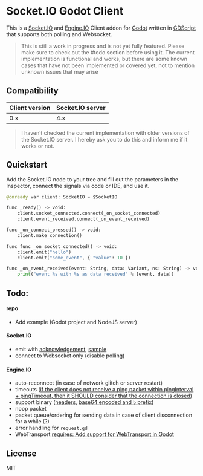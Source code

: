 # Socket.IO Godot Client

This is a [Socket.IO](https://socket.io/) and [Engine.IO](https://socket.io/docs/v4/engine-io-protocol/) Client addon for [Godot](https://godotengine.org/) written in [GDScript](https://gdscript.com/) that supports both polling and Websocket.

> This is still a work in progress and is not yet fully featured. Please make sure to check out the #todo section before using it. The current implementation is functional and works, but there are some known cases that have not been implemented or covered yet, not to mention unknown issues that may arise

## Compatibility

| Client version | Socket.IO server |
| -------------- | ---------------- |
| 0.x            | 4.x              |

> I haven’t checked the current implementation with older versions of the Socket.IO server. I hereby ask you to do this and inform me if it works or not.

## Quickstart

Add the Socket.IO node to your tree and fill out the parameters in the Inspector, connect the signals via code or IDE, and use it.

```py
@onready var client: SocketIO = $SocketIO

func _ready() -> void:
    client.socket_connected.connect(_on_socket_connected)
    client.event_received.connect(_on_event_received)

func _on_connect_pressed() -> void:
    client.make_connection()

func func _on_socket_connected() -> void:
    client.emit("hello")
    client.emit("some_event", { "value": 10 })

func _on_event_received(event: String, data: Variant, ns: String) -> void:
    print("event %s with %s as data received" % [event, data])
```

## Todo:

#### repo

- Add example (Godot project and NodeJS server)

#### Socket.IO

- emit with [acknowledgement](https://github.com/socketio/socket.io/blob/main/docs/socket.io-protocol/v5-current.md#acknowledgement-1), [sample](https://socket.io/docs/v4/client-api/#socketemitwithackeventname-args)
- connect to Websocket only (disable polling)

#### Engine.IO

- auto-reconnect (in case of network glitch or server restart)
- timeouts ([if the client does not receive a ping packet within pingInterval + pingTimeout, then it SHOULD consider that the connection is closed](https://github.com/socketio/socket.io/blob/main/docs/engine.io-protocol/v4-current.md#heartbeat))
- support binary ([headers](https://github.com/socketio/socket.io/blob/main/docs/engine.io-protocol/v4-current.md#headers), [base64 encoded and `b` prefix](https://github.com/socketio/socket.io/blob/main/docs/engine.io-protocol/v4-current.md#packet-encoding))
- noop packet
- packet queue/ordering for sending data in case of client disconnection for a while (?)
- error handling for `request.gd`
- WebTransport [requires: Add support for WebTransport in Godot](https://github.com/godotengine/godot-proposals/issues/3899)

## License

MIT
